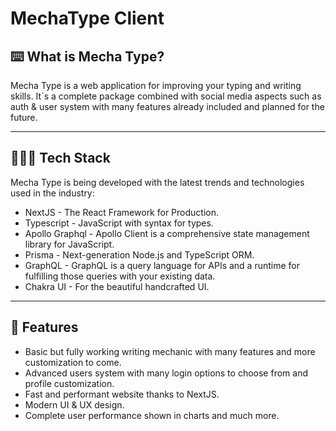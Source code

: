 # MechaType Client

## ⌨️ What is Mecha Type?

Mecha Type is a web application for improving your typing and writing skills.
It´s a complete package combined with social media aspects such as
auth & user system with many features already included and planned for the future.

---

## 👨🏻‍💻 Tech Stack

Mecha Type is being developed with the latest trends and technologies used in the industry:

- NextJS - The React Framework for Production.
- Typescript - JavaScript with syntax for types.
- Apollo Graphql - Apollo Client is a comprehensive state management library for JavaScript.
- Prisma - Next-generation Node.js and TypeScript ORM.
- GraphQL - GraphQL is a query language for APIs and a runtime for fulfilling those queries with your existing data.
- Chakra UI - For the beautiful handcrafted UI.
---

## 🌌 Features

- Basic but fully working writing mechanic with many features and more customization to come.
- Advanced users system with many login options to choose from and profile customization.
- Fast and performant website thanks to NextJS.
- Modern UI & UX design.
- Complete user performance shown in charts and much more.
